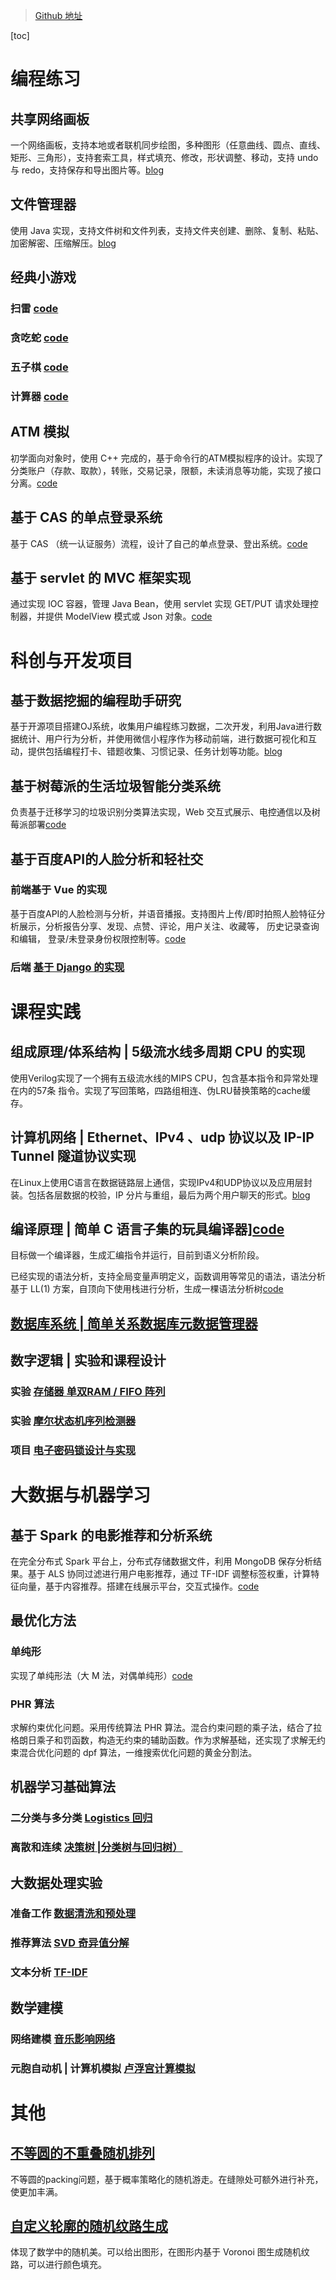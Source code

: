 > [Github 地址](https://github.com/ifrozenwhale)

[toc]

# 编程练习

## 共享网络画板

一个网络画板，支持本地或者联机同步绘图，多种图形（任意曲线、圆点、直线、矩形、三角形），支持套索工具，样式填充、修改，形状调整、移动，支持 undo 与 redo，支持保存和导出图片等。[blog](./../gong-xiang-wang-luo-hua-ban/)

## 文件管理器

使用 Java 实现，支持文件树和文件列表，支持文件夹创建、删除、复制、粘贴、加密解密、压缩解压。[blog](./../file-manager)

## 经典小游戏

### 扫雷 [code](https://github.com/ifrozenwhale/classic_game/tree/mine_sweeping)

### 贪吃蛇  [code](https://github.com/ifrozenwhale/classic_game/tree/snake)

### 五子棋  [code](https://github.com/ifrozenwhale/classic_game/tree/gobang)

### 计算器  [code](https://github.com/ifrozenwhale/classic_game/tree/calculator)

## ATM 模拟

初学面向对象时，使用 C++ 完成的，基于命令行的ATM模拟程序的设计。实现了分类账户（存款、取款），转账，交易记录，限额，未读消息等功能，实现了接口分离。[code](https://github.com/ifrozenwhale/Easy-ATM)

## 基于 CAS 的单点登录系统

基于 CAS （统一认证服务）流程，设计了自己的单点登录、登出系统。[code](https://github.com/ifrozenwhale/JAVAEE_SSO)

## 基于 servlet 的 MVC 框架实现

通过实现 IOC 容器，管理 Java Bean，使用 servlet 实现 GET/PUT 请求处理控制器，并提供 ModelView 模式或 Json 对象。[code](https://github.com/ifrozenwhale/myspringmvc)

# 科创与开发项目

## 基于数据挖掘的编程助手研究

基于开源项目搭建OJ系统，收集用户编程练习数据，二次开发，利用Java进行数据统计、用户行为分析，并使用微信小程序作为移动前端，进行数据可视化和互动，提供包括编程打卡、错题收集、习惯记录、任务计划等功能。[blog](./../wecode/)

## 基于树莓派的生活垃圾智能分类系统

负责基于迁移学习的垃圾识别分类算法实现，Web 交互式展示、电控通信以及树莓派部署[code](https://github.com/ifrozenwhale/raspberry-garbage-classfier)

## 基于百度API的人脸分析和轻社交

### 前端基于 Vue 的实现

基于百度API的人脸检测与分析，并语音播报。支持图片上传/即时拍照人脸特征分析展示，分析报告分享、发现、点赞、评论，用户关注、收藏等， 历史记录查询和编辑， 登录/未登录身份权限控制等。[code](https://github.com/ifrozenwhale/cquface-frontend)

### 后端 [基于 Django 的实现](https://github.com/ifrozenwhale/cquface)

# 课程实践

## **组成原理/体系结构** | 5级流水线多周期 CPU 的实现

使用Verilog实现了一个拥有五级流水线的MIPS CPU，包含基本指令和异常处理在内的57条
指令。实现了写回策略，四路组相连、伪LRU替换策略的cache缓存。

## **计算机网络** | Ethernet、IPv4 、udp 协议以及 IP-IP Tunnel 隧道协议实现

在Linux上使用C语言在数据链路层上通信，实现IPv4和UDP协议以及应用层封装。包括各层数据的校验，IP 分片与重组，最后为两个用户聊天的形式。[blog](./../ip-protocal/)

## **编译原理** | 简单 C 语言子集的玩具编译器][code](https://github.com/ifrozenwhale/Easy-C-Compiler)

目标做一个编译器，生成汇编指令并运行，目前到语义分析阶段。

已经实现的语法分析，支持全局变量声明定义，函数调用等常见的语法，语法分析基于 LL(1) 方案，自顶向下使用栈进行分析，生成一棵语法分析树[code](https://github.com/ifrozenwhale/Easy-C-Compiler)

## [**数据库系统** | 简单关系数据库元数据管理器](https://github.com/ifrozenwhale/metadata-manager)

## **数字逻辑** | 实验和课程设计

### 实验 [存储器 单双RAM / FIFO 阵列](https://github.com/ifrozenwhale/digital-logic/tree/master/memory)

### 实验 [摩尔状态机序列检测器](https://github.com/ifrozenwhale/digital-logic/tree/master/sequence_detection)

### 项目 [电子密码锁设计与实现](https://github.com/ifrozenwhale/digital-logic/tree/master/sequence_detection)

# 大数据与机器学习

## 基于 Spark 的电影推荐和分析系统

在完全分布式 Spark 平台上，分布式存储数据文件，利用 MongoDB 保存分析结果。基于 ALS 协同过滤进行用户电影推荐，通过 TF-IDF 调整标签权重，计算特征向量，基于内容推荐。搭建在线展示平台，交互式操作。[code](https://github.com/ifrozenwhale/bigdata-movie-recommend)

## 最优化方法

### 单纯形

实现了单纯形法（大 M 法，对偶单纯形）[code](https://github.com/ifrozenwhale/Optimization_algorithm/blob/master/simplex_method)

### PHR 算法

求解约束优化问题。采用传统算法 PHR 算法。混合约束问题的乘子法，结合了拉格朗日乘子和罚函数，构造无约束的辅助函数。作为求解基础，还实现了求解无约束混合优化问题的 dpf 算法，一维搜索优化问题的黄金分割法。

## 机器学习基础算法

### 二分类与多分类 [Logistics 回归](https://github.com/ifrozenwhale/machine-learning-code/tree/master/exp1)

### 离散和连续 [决策树 |分类树与回归树）](https://github.com/ifrozenwhale/machine-learning-code/tree/master/exp2)

## 大数据处理实验

### 准备工作 [数据清洗和预处理](https://github.com/ifrozenwhale/bigdata-homework/tree/master/lab1)

### 推荐算法 [SVD 奇异值分解](https://github.com/ifrozenwhale/bigdata-homework/tree/master/lab1)

### 文本分析 [TF-IDF](https://github.com/ifrozenwhale/bigdata-homework/tree/master/lab3)

## 数学建模

### 网络建模 [音乐影响网络](https://github.com/ifrozenwhale/2021icm-problemD)

### 元胞自动机 | 计算机模拟 [卢浮宫计算模拟](https://github.com/ifrozenwhale/2019icm-problemD)

# 其他

## [不等圆的不重叠随机排列](https://github.com/ifrozenwhale/non-overlapping-circle)

不等圆的packing问题，基于概率策略化的随机游走。在缝隙处可额外进行补充，使更加丰满。

## [自定义轮廓的随机纹路生成](https://github.com/ifrozenwhale/randomPicture)

体现了数学中的随机美。可以给出图形，在图形内基于 Voronoi 图生成随机纹路，可以进行颜色填充。









